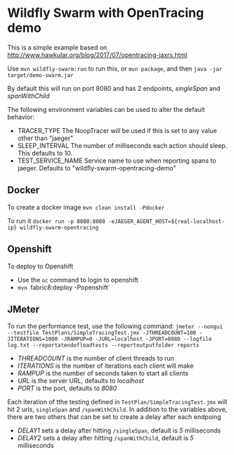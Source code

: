 # Wildfly Swarm with OpenTracing demo

This is a simple example based on http://www.hawkular.org/blog/2017/07/opentracing-jaxrs.html

Use `mvn wildfly-swarm:run` to run this, or `mvn package`, and then `java -jar target/demo-swarm.jar`

By default this will run on port 8080 and has 2 endpoints, *singleSpan* and *spanWithChild*

The following environment variables can be used to alter the default behavior:

+ TRACER_TYPE The NoopTracer will be used if this is set to any value other than "jaeger"
+ SLEEP_INTERVAL The number of milliseconds each action should sleep.  This defaults to 10.
+ TEST_SERVICE_NAME Service name to use when reporting spans to jaeger.  Defaults to "wildfly-swarm-opentracing-demo"

## Docker

To create a docker image `mvn clean install -Pdocker`

To run it `docker run -p 8080:8080 -eJAEGER_AGENT_HOST=${real-localhost-ip} wildfly-swarm-opentracing`

## Openshift

To deploy to Openshift

+ Use the `oc` command to login to openshift 
+ `mvn `fabric8:deploy -Popenshift`

## JMeter

To run the performance test, use the following command: 
    `jmeter --nongui --testfile TestPlans/SimpleTracingTest.jmx -JTHREADCOUNT=100 -JITERATIONS=1000 -JRAMPUP=0 -JURL=localhost -JPORT=8080 --logfile log.txt --reportatendofloadtests --reportoutputfolder reports`
        
+ *THREADCOUNT* is the number of client threads to run
+ *ITERATIONS* is the number of iterations each client will make
+ *RAMPUP* is the number of seconds taken to start all clients
+ *URL* is the server URL, defaults to *localhost*
+ *PORT* is the port, defaults to *8080*

Each iteration of tthe testing defined in `TestPlan/SimpleTracingTest.jmx` will hit 2 urls, `singleSpan`
and `/spanWithChild`.  In addition to the variables above, there are two others that can be set to create a delay after each endpoing
+ *DELAY1* sets a delay after hitting `/singleSpan`, default is *5* milliseconds
+ *DELAY2* sets a delay after hitting `/spanWithChild`, default is *5* milliseconds


 